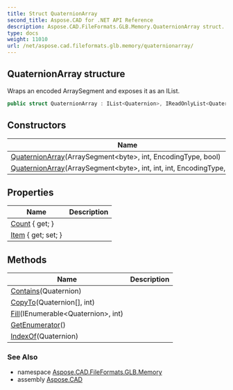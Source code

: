 ```yaml
---
title: Struct QuaternionArray
second_title: Aspose.CAD for .NET API Reference
description: Aspose.CAD.FileFormats.GLB.Memory.QuaternionArray struct. Wraps an encoded ArraySegment and exposes it as an IList
type: docs
weight: 11010
url: /net/aspose.cad.fileformats.glb.memory/quaternionarray/
---
```

## QuaternionArray structure

Wraps an encoded ArraySegment and exposes it as an IList.

```csharp
public struct QuaternionArray : IList<Quaternion>, IReadOnlyList<Quaternion>
```

## Constructors

| Name | Description |
| --- | --- |
| [QuaternionArray](quaternionarray/#constructor)(ArraySegment&lt;byte&gt;, int, EncodingType, bool) |  |
| [QuaternionArray](quaternionarray/#constructor_1)(ArraySegment&lt;byte&gt;, int, int, int, EncodingType, bool) |  |

## Properties

| Name | Description |
| --- | --- |
| [Count](../../aspose.cad.fileformats.glb.memory/quaternionarray/count/) { get; } |  |
| [Item](../../aspose.cad.fileformats.glb.memory/quaternionarray/item/) { get; set; } |  |

## Methods

| Name | Description |
| --- | --- |
| [Contains](../../aspose.cad.fileformats.glb.memory/quaternionarray/contains/)(Quaternion) |  |
| [CopyTo](../../aspose.cad.fileformats.glb.memory/quaternionarray/copyto/)(Quaternion[], int) |  |
| [Fill](../../aspose.cad.fileformats.glb.memory/quaternionarray/fill/)(IEnumerable&lt;Quaternion&gt;, int) |  |
| [GetEnumerator](../../aspose.cad.fileformats.glb.memory/quaternionarray/getenumerator/)() |  |
| [IndexOf](../../aspose.cad.fileformats.glb.memory/quaternionarray/indexof/)(Quaternion) |  |

### See Also

* namespace [Aspose.CAD.FileFormats.GLB.Memory](../../aspose.cad.fileformats.glb.memory/)
* assembly [Aspose.CAD](../../)


